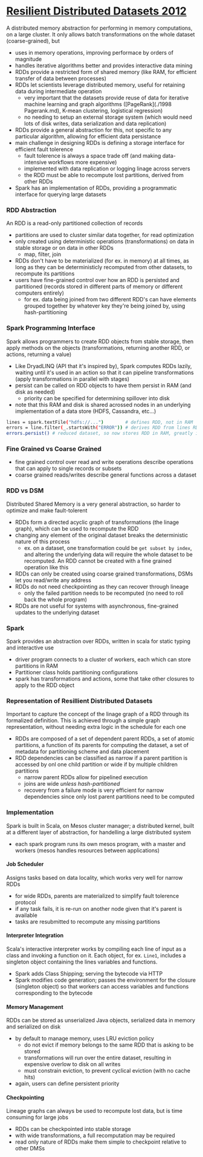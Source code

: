 # [Resilient Distributed Datasets 2012](http://www-bcf.usc.edu/~minlanyu/teach/csci599-fall12/papers/nsdi_spark.pdf)
A distributed memory abstraction for performing in memory computations, on a large cluster. It only allows batch transformations on the whole dataset (coarse-grained), but 
- uses in memory operations, improving performace by orders of magnitude
- handles iterative algorithms better and provides interactive data mining
- RDDs provide a restricted form of shared memory (like RAM, for efficient transfer of data between processes)
- RDDs let scientists leverage distributed memory, useful for retaining data during intermediate operation
  - very important that the datasets provide reuse of data for iterative machine learning and graph algorithms ([PageRank](./1998 Pagerank.md), K-mean clustering, logistical regression)
  - no needing to setup an external storage system (which would need lots of disk writes, data serialization and data replication)
- RDDs provide a general abstraction for this, not specific to any particular algorithm, allowing for efficient data persistance 
- main challenge in designing RDDs is defining a storage interface for efficient fault tolerence
  - fault tolerence is always a space trade off (and making data-intensive workflows more expensive)
  - implemented with data replication or logging linage across servers
  - the RDD must be able to recompute lost partitions, derived from other RDDs
- Spark has an implementation of RDDs, providing a programmatic interface for querying large datasets

### RDD Abstraction
An RDD is a read-only partitioned collection of records
- partitions are used to cluster similar data together, for read optimization
- only created using deterministic operations (transformations) on data in stable storage or on data in other RDDs
  - map, filter, join
- RDDs don't have to be materialized (for ex. in memory) at all times, as long as they can be deterministicly recomputed from other datasets, to recompute its partitions
- users have fine-grained control over how an RDD is persisted and partitioned (records stored in different parts of memory or different computers entirely)
  - for ex. data being joined from two different RDD's can have elements grouped together by whatever key they're being joined by, using hash-partitioning

### Spark Programming Interface
Spark allows programmers to create RDD objects from stable storage, then apply methods on the objects (transformations, returning another RDD, or actions, returning a value)
- Like DryadLINQ (API that it's inspired by), Spark computes RDDs lazily, waiting until it's used in an action so that it can pipeline transformations (apply transformations in parallel with stages)
- persist can be called on RDD objects to have them persist in RAM (and disk as needed)
  - priority can be specified for determining spillover into disk
- note that this RAM and disk is shared acrossed nodes in an underlying implementation of a data store (HDFS, Cassandra, etc...)

```sh
lines = spark.textFile("hdfs://...")        # defines RDD, not in RAM
errors = line.filter(_.startsWith("ERROR")) # derives RDD from lines RDD, not in RAM
errors.persist() # reduced dataset, so now stores RDD in RAM, greatly increasing future computation 
```

### Fine Grained vs Coarse Grained
- fine grained control over read and write operations describe operations that can apply to single records or subsets
- coarse grained reads/writes describe general functions across a dataset

### RDD vs DSM
Distributed Shared Memory is a very general abstraction, so harder to optimize and make fault-tolerent
- RDDs form a directed acyclic graph of transformations (the linage graph), which can be used to recompute the RDD
- changing any element of the original dataset breaks the deterministic nature of this process
  - ex. on a dataset, one transformation could be `get subset by index`, and altering the underlying data will require the whole dataset to be recomputed. An RDD cannot be created with a fine grained operation like this
- RDDs can only be created using coarse grained transformations, DSMs let you read/write any address
- RDDs do not need checkpointing as they can recover through lineage
  - only the failed partition needs to be recomputed (no need to roll back the whole program)
- RDDs are not useful for systems with asynchronous, fine-grained updates to the underlying dataset

### Spark
Spark provides an abstraction over RDDs, written in scala for static typing and interactive use
- driver program connects to a cluster of workers, each which can store partitions in RAM
- Partitioner class holds partitioning configurations
- spark has transformations and actions, some that take other closures to apply to the RDD object

### Representation of Resillient Distributed Datasets
Important to capture the concept of the linage graph of a RDD through its formalized definition. This is achieved through a simple graph representation, without needing extra logic in the schedule for each one 
- RDDs are composed of a set of dependent parent RDDs, a set of atomic partitions, a function of its parents for computing the dataset, a set of metadata for partitioning scheme and data placement
- RDD dependencies can be classified as narrow if a parent partition is accessed by onl one child partition or wide if by multiple children partitions
  - narrow parent RDDs allow for pipelined execution
  - joins are wide *unless hash-partitioned*
  - recovery from a failure mode is very efficient for narrow dependencies since only lost parent partitions need to be computed

### Implementation
Spark is built in Scala, on Mesos cluster manager; a distributed kernel, built at a different layer of abstraction, for handelling a large distributed system
- each spark program runs its own mesos program, with a master and workers (mesos handles resources between applications)

#### Job Scheduler
Assigns tasks based on data locality, which works very well for narrow RDDs
- for wide RDDs, parents are materialized to simplify fault tolerence protocol 
- if any task fails, it is re-run on another node given that it's parent is available
- tasks are resubmitted to recompute any missing partitions

#### Interpreter Integration
Scala's interactive interpreter works by compiling each line of input as a class and invoking a function on it. Each object, for ex. `Line1`, includes a singleton object containing the lines variables and functions.
- Spark adds Class Shipping; serving the bytecode via HTTP
- Spark modifies code generation; passes the environment for the closure (singleton object) so that workers can access variables and functions corresponding to the bytecode

#### Memory Management
RDDs can be stored as unserialized Java objects, serialized data in memory and serialized on disk
- by default to manage memory, uses LRU eviction policy
  - do not evict if memory belongs to the same RDD that is asking to be stored
  - transformations will run over the entire dataset, resulting in expensive overlow to disk on all writes
  - must constrain eviction, to prevent cyclical eviction (with no cache hits)
- again, users can define persistent priority 

#### Checkpointing
Lineage graphs can always be used to recompute lost data, but is time consuming for large jobs
- RDDs can be checkpointed into stable storage
- with wide transformations, a full recomputation may be required
- read only nature of RDDs make them simple to checkpoint relative to other DMSs
